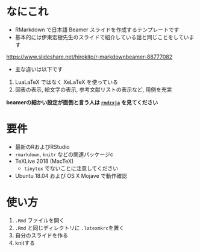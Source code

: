 # なにこれ
* RMarkdown で日本語 Beamer スライドを作成するテンプレートです
* 基本的には伊東宏樹先生のスライドで紹介している話と同じことをしています

https://www.slideshare.net/hirokito/r-markdownbeamer-88777082

* 主な違いは以下です
1. LuaLaTeX ではなく XeLaTeX を使っている
2. 図表の表示, 絵文字の表示, 参考文献リストの表示など, 用例を充実

**beamerの細かい設定が面倒と言う人は [`rmdzxja`](https://github.com/Gedevan-Aleksizde/my_latex_templates/tree/master/rmdbxja) を見てください**

# 要件
* 最新のRおよびRStudio
* `rmarkdown`, `knitr` などの関連パッケージc
* TeXLive 2018 (MacTeX)
	+ `tinytex` でないことに注意してください
* Ubuntu 18.04 および OS X Mojave で動作確認

# 使い方
1. `.Rmd` ファイルを開く
2. `.Rmd` と同じディレクトリに `.latexmkrc`を置く
3. 自分のスライドを作る
4. knitする

